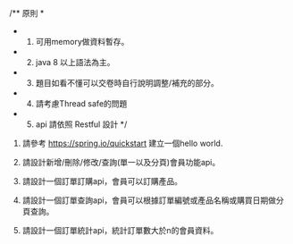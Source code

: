 /** 原則
*
*  1. 可用memory做資料暫存。
*  2. java 8 以上語法為主。
*  3. 題目如看不懂可以交卷時自行說明調整/補充的部分。
*  4. 請考慮Thread safe的問題
*  5. api 請依照 Restful 設計
*/

1. 請參考 https://spring.io/quickstart 建立一個hello world.

2. 請設計新增/刪除/修改/查詢(單一以及分頁)會員功能api。

3. 請設計一個訂單訂購api，會員可以訂購產品。

4. 請設計一個訂單查詢api，會員可以根據訂單編號或產品名稱或購買日期做分頁查詢。

5. 請設計一個訂單統計api，統計訂單數大於n的會員資料。
